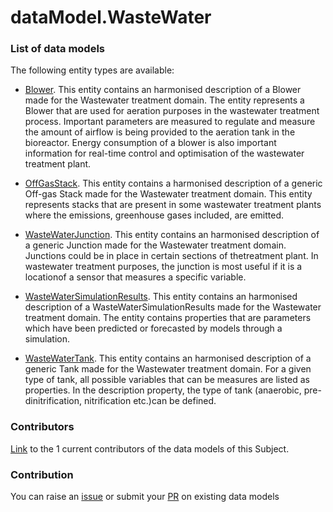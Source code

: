 # dataModel.WasteWater

### List of data models

The following entity types are available:
- [Blower](https://github.com/smart-data-models/dataModel.WasteWater/blob/master/Blower/README.md). This entity contains an harmonised description of a Blower made for the Wastewater treatment domain. The entity represents a Blower that are used for aeration purposes in the wastewater treatment process. Important parameters are measured to regulate and measure the amount of airflow is being provided to the aeration tank in the bioreactor. Energy consumption of a blower is also important information for real-time control and optimisation of the wastewater treatment plant.

- [OffGasStack](https://github.com/smart-data-models/dataModel.WasteWater/blob/master/OffGasStack/README.md). This entity contains a harmonised description of a generic Off-gas Stack made for the Wastewater treatment domain. This entity represents stacks that are present in some wastewater treatment plants where the emissions, greenhouse gases included, are emitted.

- [WasteWaterJunction](https://github.com/smart-data-models/dataModel.WasteWater/blob/master/WasteWaterJunction/README.md). This entity contains an harmonised description of a generic Junction made for the Wastewater treatment domain. Junctions could be in place in certain sections of thetreatment plant. In wastewater treatment purposes, the junction is most useful if it is a locationof a sensor that measures a specific variable.

- [WasteWaterSimulationResults](https://github.com/smart-data-models/dataModel.WasteWater/blob/master/WasteWaterSimulationResults/README.md). This entity contains an harmonised description of a WasteWaterSimulationResults made for the Wastewater treatment domain. The entity contains properties that are parameters which have been predicted or forecasted by models through a simulation.

- [WasteWaterTank](https://github.com/smart-data-models/dataModel.WasteWater/blob/master/WasteWaterTank/README.md). This entity contains an harmonised description of a generic Tank made for the Wastewater treatment domain. For a given type of tank, all possible variables that can be measures are listed as properties. In the description property, the type of tank (anaerobic, pre-dinitrification, nitrification etc.)can be defined.



### Contributors
[Link](https://github.com/smart-data-models/dataModel.WasteWater/blob/master/CONTRIBUTORS.yaml) to the 1 current contributors of the data models of this Subject.


### Contribution
You can raise an [issue](https://github.com/smart-data-models/dataModel.WasteWater/issues) or submit your [PR](https://github.com/smart-data-models/dataModel.WasteWater/pulls) on existing data models

